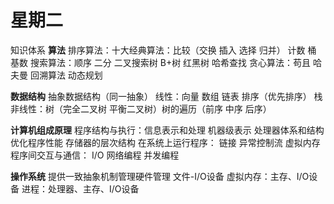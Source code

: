 # 星期二

知识体系
**算法**
排序算法：十大经典算法：比较（交换 插入 选择 归并） 计数 桶 基数
搜索算法：顺序  二分  二叉搜索树 B+树 红黑树  哈希查找
贪心算法：苟且 哈夫曼
回溯算法
动态规划

**数据结构**
抽象数据结构（同一抽象）
线性：向量 数组 链表  排序（优先排序） 栈
非线性：树（完全二叉树 平衡二叉树）树的遍历（前序 中序 后序）

**计算机组成原理**
程序结构与执行：信息表示和处理 机器级表示 处理器体系和结构 优化程序性能 存储器的层次结构
在系统上运行程序： 链接  异常控制流  虚拟内存 
程序间交互与通信： I/O 网络编程  并发编程


**操作系统**
提供一致抽象机制管理硬件管理
文件-I/O设备
虚拟内存：主存、I/O设备
进程：处理器、主存、I/O设备
